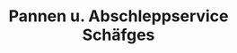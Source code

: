 ---
title: "Pannen u. Abschleppservice Schäfges"
url: /kaisersesch/pannen-u-abschleppservice-schaefges/
shop: Autowerkstatt
---